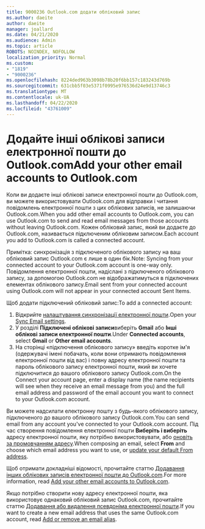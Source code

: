 ```yaml
---
title: 9000236 Outlook.com додати обліковий запис
ms.author: daeite
author: daeite
manager: joallard
ms.date: 04/21/2020
ms.audience: Admin
ms.topic: article
ROBOTS: NOINDEX, NOFOLLOW
localization_priority: Normal
ms.custom:
- "1819"
- "9000236"
ms.openlocfilehash: 8224ded963b3098b78b20f6bb157c183243d769b
ms.sourcegitcommit: 631cbb5f03e5371f0995e976536d24e9d13746c3
ms.translationtype: MT
ms.contentlocale: uk-UA
ms.lasthandoff: 04/22/2020
ms.locfileid: "43761009"
---
```

# <a name="add-your-other-email-accounts-to-outlookcom"></a><span data-ttu-id="e71b4-102">Додайте інші облікові записи електронної пошти до Outlook.com</span><span class="sxs-lookup"><span data-stu-id="e71b4-102">Add your other email accounts to Outlook.com</span></span>

<span data-ttu-id="e71b4-103">Коли ви додаєте інші облікові записи електронної пошти до Outlook.com, ви можете використовувати Outlook.com для відправки і читання повідомлень електронної пошти з цих облікових записів, не залишаючи Outlook.com.</span><span class="sxs-lookup"><span data-stu-id="e71b4-103">When you add other email accounts to Outlook.com, you can use Outlook.com to send and read email messages from those accounts without leaving Outlook.com.</span></span> <span data-ttu-id="e71b4-104">Кожен обліковий запис, який ви додаєте до Outlook.com, називається підключеним обліковим записом.</span><span class="sxs-lookup"><span data-stu-id="e71b4-104">Each account you add to Outlook.com is called a connected account.</span></span>

<span data-ttu-id="e71b4-105">Примітка: синхронізація з підключеного облікового запису на ваш обліковий запис Outlook.com є лише в один бік.</span><span class="sxs-lookup"><span data-stu-id="e71b4-105">Note: Syncing from your connected account to your Outlook.com account is one-way only.</span></span> <span data-ttu-id="e71b4-106">Повідомлення електронної пошти, надіслані з підключеного облікового запису, за допомогою Outlook.com не відображатимуться в підключених елементах облікового запису.</span><span class="sxs-lookup"><span data-stu-id="e71b4-106">Email sent from your connected account using Outlook.com will not appear in your connected account Sent Items.</span></span>

<span data-ttu-id="e71b4-107">Щоб додати підключений обліковий запис:</span><span class="sxs-lookup"><span data-stu-id="e71b4-107">To add a connected account:</span></span>

1. <span data-ttu-id="e71b4-108">Відкрийте [налаштування синхронізації електронної пошти](https://go.microsoft.com/fwlink/?linkid=875264).</span><span class="sxs-lookup"><span data-stu-id="e71b4-108">Open your [Sync Email settings](https://go.microsoft.com/fwlink/?linkid=875264).</span></span>
2. <span data-ttu-id="e71b4-109">У розділі **Підключені облікові записи**виберіть **Gmail** або **Інші облікові записи електронної пошти**.</span><span class="sxs-lookup"><span data-stu-id="e71b4-109">Under **Connected accounts**, select **Gmail** or **Other email accounts**.</span></span>
3. <span data-ttu-id="e71b4-110">На сторінці «підключення облікового запису» введіть коротке ім'я (одержувачі імені побачать, коли вони отримають повідомлення електронної пошти від вас) і повну адресу електронної пошти та пароль облікового запису електронної пошти, який ви хочете підключитися до вашого облікового запису Outlook.com.</span><span class="sxs-lookup"><span data-stu-id="e71b4-110">On the Connect your account page, enter a display name (the name recipients will see when they receive an email message from you) and the full email address and password of the email account you want to connect to your Outlook.com account.</span></span>

<span data-ttu-id="e71b4-111">Ви можете надсилати електронну пошту з будь-якого облікового запису, підключеного до вашого облікового запису Outlook.com.</span><span class="sxs-lookup"><span data-stu-id="e71b4-111">You can send email from any account you've connected to your Outlook.com account.</span></span> <span data-ttu-id="e71b4-112">Під час створення повідомлення електронної пошти **Виберіть і виберіть** адресу електронної пошти, яку потрібно використовувати, або [оновіть за промовчанням адресу](https://go.microsoft.com/fwlink/?linkid=875264).</span><span class="sxs-lookup"><span data-stu-id="e71b4-112">When composing an email, select **From** and choose which email address you want to use, or [update your default From address](https://go.microsoft.com/fwlink/?linkid=875264).</span></span>

<span data-ttu-id="e71b4-113">Щоб отримати докладніші відомості, прочитайте статтю [Додавання інших облікових записів електронної пошти до Outlook.com](https://support.office.com/article/c5224df4-5885-4e79-91ba-523aa743f0ba?wt.mc_id=Office_Outlook_com_Alchemy).</span><span class="sxs-lookup"><span data-stu-id="e71b4-113">For more information, read [Add your other email accounts to Outlook.com](https://support.office.com/article/c5224df4-5885-4e79-91ba-523aa743f0ba?wt.mc_id=Office_Outlook_com_Alchemy).</span></span>

<span data-ttu-id="e71b4-114">Якщо потрібно створити нову адресу електронної пошти, яка використовує однаковий обліковий запис Outlook.com, прочитайте статтю [Додавання або видалення псевдоніма електронної пошти](https://support.office.com/article/459b1989-356d-40fa-a689-8f285b13f1f2?wt.mc_id=Office_Outlook_com_Alchemy).</span><span class="sxs-lookup"><span data-stu-id="e71b4-114">If you want to create a new email address that uses the same Outlook.com account, read [Add or remove an email alias](https://support.office.com/article/459b1989-356d-40fa-a689-8f285b13f1f2?wt.mc_id=Office_Outlook_com_Alchemy).</span></span>